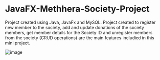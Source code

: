 # JavaFX-Methhera-Society-Project
Project created using Java, JavaFx and MySQL.
Project created to register new member to the society, add and update donations of the society members,  get member details for the Society ID and unregister members from the society (CRUD operations) are the main features includied in this mini project.

![image](https://user-images.githubusercontent.com/126737598/227411942-94f4696f-da2e-43a5-bcc5-ac1013c02957.png)




